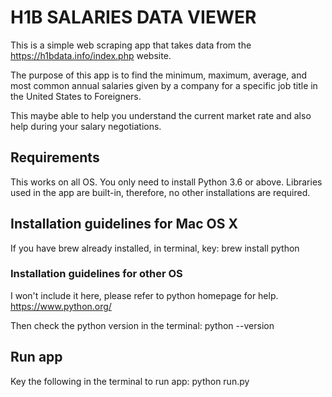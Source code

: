 # H1B SALARIES DATA VIEWER
This is a simple web scraping app that takes data from the https://h1bdata.info/index.php website.

The purpose of this app is to find the minimum, maximum, average, and most common annual salaries given by a company for a specific job title in the United States to Foreigners.

This maybe able to help you understand the current market rate and also help during your salary negotiations.


## Requirements
This works on all OS.
You only need to install Python 3.6 or above.
Libraries used in the app are built-in, therefore, no other installations are required.


## Installation guidelines for Mac OS X
If you have brew already installed, in terminal, key:
brew install python


### Installation guidelines for other OS
I won't include it here, please refer to python homepage for help.
https://www.python.org/

Then check the python version in the terminal:
python --version


## Run app
Key the following in the terminal to run app:
python run.py
